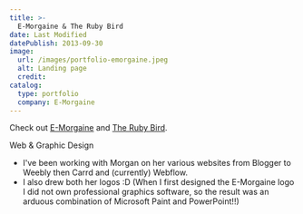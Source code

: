 ```yaml
---
title: >-
  E-Morgaine & The Ruby Bird
date: Last Modified
datePublish: 2013-09-30
image:
  url: /images/portfolio-emorgaine.jpeg
  alt: Landing page
  credit:
catalog:
  type: portfolio
  company: E-Morgaine
---
```


Check out [E-Morgaine](https://www.emorgaine.com/) and [The Ruby Bird](https://therubybird.org/).

Web & Graphic Design

- I've been working with Morgan on her various websites from Blogger to Weebly then Carrd and (currently) Webflow.
- I also drew both her logos :D (When I first designed the E-Morgaine logo I did not own professional graphics software, so the result was an arduous combination of Microsoft Paint and PowerPoint!!)

